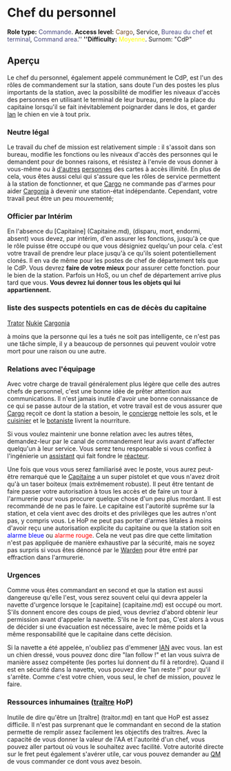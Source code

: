 # Chef du personnel
**Role type:** <font color= "#45467d">Commande</font>. **Access level:** <font color="#734823">Cargo</font>, Service, <font color="#45467d">Bureau du chef</font> et <font color="#45467d">terminal</font>, <font color="#45467d">Command area</font>.'' **''Difficulty:** <font color="Yellow">Moyenne</font>. Surnom: "CdP"


## Aperçu


Le chef du personnel, également appelé communément le CdP, est l'un des rôles de commandement sur la station, sans doute l'un des postes les plus importants de la station, avec la possibilité de modifier les niveaux d'accès des personnes en utilisant le terminal de leur bureau, prendre la place du capitaine lorsqu'il se fait inévitablement poignarder dans le dos, et garder [Ian](Ian.md) le chien en vie à tout prix.

### Neutre légal

Le travail du chef de mission est relativement simple : il s'assoit dans son bureau, modifie les fonctions ou les niveaux d'accès des personnes qui le demandent pour de bonnes raisons, et résistez à l'envie de vous donner à vous-même ou à [d'autres](Clown.md) [personnes](Assistant.md) des cartes à accès illimité. En plus de cela, vous êtes aussi celui qui s'assure que les rôles de service permettent à la station de fonctionner, et que [Cargo](Cargo-Technician.md) ne commande pas d'armes pour aider [Cargonia](Cargonia.md) à devenir une station-état indépendante. Cependant, votre travail peut être un peu mouvementé;


### Officier par Intérim

En l'absence du [Capitaine] (Capitaine.md), (disparu, mort, endormi, absent) vous devez, par intérim, d'en assurer les fonctions, jusqu'à ce que le rôle puisse être occupé ou que vous désigniez quelqu'un pour cela. c'est votre travail de prendre leur place jusqu'à ce qu'ils soient potentiellement clonés. Il en va de même pour les postes de chef de département tels que le CdP.
Vous devrez **faire de votre mieux** pour assurer cette fonction. pour le bien de la station. Parfois un HoS, ou un chef de département arrive plus tard que vous.
**Vous devrez lui donner tous les objets qui lui appartiennent.**


### liste des suspects potentiels en cas de décès du capitaine
[Trator](Traitor.md) [Nukie](Nuclear%20Operative.md) [Cargonia](Cargonia.md)

à moins que la personne qui les a tués ne soit pas intelligente, ce n'est pas une tâche simple, il y a beaucoup de personnes qui peuvent vouloir votre mort pour une raison ou une autre.

### Relations avec l'équipage

Avec votre charge de travail généralement plus légère que celle des autres chefs de personnel, c'est une bonne idée de prêter attention aux communications. Il n'est jamais inutile d'avoir une bonne connaissance de ce qui se passe autour de la station, et votre travail est de vous assurer que [Cargo](Quartermaster.md) reçoit ce dont la station a besoin, le [concierge](Janitor.md) nettoie les sols, et le [cuisinier](Cook.md) et le [botaniste](Botanist.md) livrent la nourriture.

Si vous voulez maintenir une bonne relation avec les autres têtes, demandez-leur par le canal de commandement leur avis avant d'affecter quelqu'un à leur service. Vous serez tenu responsable si vous confiez à l'ingénierie un [assistant](Assistant.md) qui fait fondre le [réacteur](Guide-du-réacteur-nucléaire.md).

Une fois que vous vous serez familiarisé avec le poste, vous aurez peut-être remarqué que le [Capitaine](Captain.md) a un super pistolet et que vous n'avez droit qu'à un taser boiteux (mais extrêmement robuste). Il peut être tentant de faire passer votre autorisation à tous les accès et de faire un tour à l'armurerie pour vous procurer quelque chose d'un peu plus mordant. Il est recommandé de ne pas le faire. Le capitaine est l'autorité suprême sur la station, et cela vient avec des droits et des privilèges que les autres n'ont pas, y compris vous. Le HoP ne peut pas porter d'armes létales à moins d'avoir reçu une autorisation explicite du capitaine ou que la station soit en <font color="blue">alarme bleue</font> ou <font color="red">alarme rouge</font>. Cela ne veut pas dire que cette limitation n'est pas appliquée de manière exhaustive par la sécurité, mais ne soyez pas surpris si vous êtes dénoncé par le [Warden](Warden.md) pour être entré par effraction dans l'armurerie.


### Urgences

Comme vous êtes commandant en second et que la station est aussi dangereuse qu'elle l'est, vous serez souvent celui qui devra appeler la navette d'urgence lorsque le [capitaine] (capitaine.md) est occupé ou mort. S'ils donnent encore des coups de pied, vous devriez d'abord obtenir leur permission avant d'appeler la navette. S'ils ne le font pas, C'est alors à vous de décider si une évacuation est nécessaire, avec le même poids et la même responsabilité que le capitaine dans cette décision.

Si la navette a été appelée, n'oubliez pas d'emmener [IAN](Ian.md) avec vous. Ian est un chien dressé, vous pouvez donc dire "Ian follow !" et Ian vous suivra de manière assez compétente (les portes lui donnent du fil à retordre). Quand il est en sécurité dans la navette, vous pouvez dire "Ian reste !" pour qu'il s'arrête. Comme c'est votre chien, vous seul, le chef de mission, pouvez le faire. 


### Ressources inhumaines ([traître](traître.md) HoP)

Inutile de dire qu'être un [traître] (traitor.md) en tant que HoP est assez difficile. Il n'est pas surprenant que le commandant en second de la station permette de remplir assez facilement les objectifs des traîtres. Avec la capacité de vous donner la valeur de l'AA et l'autorité d'un chef, vous pouvez aller partout où vous le souhaitez avec facilité. Votre autorité directe sur le fret peut également s'avérer utile, car vous pouvez demander au [QM](quartermaster.md) de vous commander ce dont vous avez besoin. 